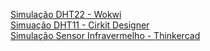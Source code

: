 <a href="https://wokwi.com/projects/442477044729237505">Simulação DHT22 - Wokwi</a><br>
<a href="https://app.cirkitdesigner.com/project/6a5965b2-239b-42ad-a036-7ae7b04aa615">Simuação DHT11 - Cirkit Designer</a><br>
<a href="https://www.tinkercad.com/things/1NYBqpoMoEY-sensorinfravermelho">Simulação Sensor Infravermelho - Thinkercad</a><br>
